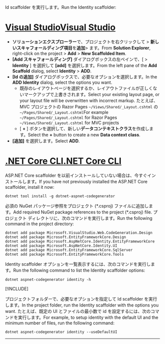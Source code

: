 <span data-ttu-id="821ce-101">Id scaffolder を実行します。</span><span class="sxs-lookup"><span data-stu-id="821ce-101">Run the Identity scaffolder:</span></span>

# <a name="visual-studio"></a>[<span data-ttu-id="821ce-102">Visual Studio</span><span class="sxs-lookup"><span data-stu-id="821ce-102">Visual Studio</span></span>](#tab/visual-studio)

* <span data-ttu-id="821ce-103">**ソリューションエクスプローラー**で、プロジェクトを右クリックして > **新しいスキャフォールディング項目**を**追加**> ます。</span><span class="sxs-lookup"><span data-stu-id="821ce-103">From **Solution Explorer**, right-click on the project > **Add** > **New Scaffolded Item**.</span></span>
* <span data-ttu-id="821ce-104">**[Add スキャフォールディング]** ダイアログボックスの左ペインで、[ > **Identity** ] を選択して **[add]** を選択します。</span><span class="sxs-lookup"><span data-stu-id="821ce-104">From the left pane of the **Add Scaffold** dialog, select **Identity** > **ADD**.</span></span>
* <span data-ttu-id="821ce-105">**[Id の追加]** ダイアログボックスで、必要なオプションを選択します。</span><span class="sxs-lookup"><span data-stu-id="821ce-105">In the **ADD Identity** dialog, select the options you want.</span></span>
  * <span data-ttu-id="821ce-106">既存のレイアウトページを選択するか、レイアウトファイルが正しくないマークアップで上書きされます。</span><span class="sxs-lookup"><span data-stu-id="821ce-106">Select your existing layout page, or your layout file will be overwritten with incorrect markup.</span></span> <span data-ttu-id="821ce-107">たとえば、MVC プロジェクトの Razor Pages `~/Views/Shared/_Layout.cshtml` の `~/Pages/Shared/_Layout.cshtml`</span><span class="sxs-lookup"><span data-stu-id="821ce-107">For example `~/Pages/Shared/_Layout.cshtml` for Razor Pages `~/Views/Shared/_Layout.cshtml` for MVC projects</span></span>
  * <span data-ttu-id="821ce-108">[ **+** ] ボタンを選択して、新しい**データコンテキストクラス**を作成します。</span><span class="sxs-lookup"><span data-stu-id="821ce-108">Select the **+** button to create a new **Data context class**.</span></span>
* <span data-ttu-id="821ce-109">**[追加]** を選択します。</span><span class="sxs-lookup"><span data-stu-id="821ce-109">Select **ADD**.</span></span>

# <a name="net-core-cli"></a>[<span data-ttu-id="821ce-110">.NET Core CLI</span><span class="sxs-lookup"><span data-stu-id="821ce-110">.NET Core CLI</span></span>](#tab/netcore-cli)

<span data-ttu-id="821ce-111">ASP.NET Core scaffolder を以前インストールしていない場合は、今すぐインストールします。</span><span class="sxs-lookup"><span data-stu-id="821ce-111">If you have not previously installed the ASP.NET Core scaffolder, install it now:</span></span>

```dotnetcli
dotnet tool install -g dotnet-aspnet-codegenerator
```

<span data-ttu-id="821ce-112">必須の NuGet パッケージ参照をプロジェクト (\*.csproj) ファイルに追加します。</span><span class="sxs-lookup"><span data-stu-id="821ce-112">Add required NuGet package references to the project (\*.csproj) file.</span></span> <span data-ttu-id="821ce-113">プロジェクト ディレクトリに、次のコマンドを実行します。</span><span class="sxs-lookup"><span data-stu-id="821ce-113">Run the following command in the project directory:</span></span>

```dotnetcli
dotnet add package Microsoft.VisualStudio.Web.CodeGeneration.Design
dotnet add package Microsoft.EntityFrameworkCore.Design
dotnet add package Microsoft.AspNetCore.Identity.EntityFrameworkCore
dotnet add package Microsoft.AspNetCore.Identity.UI
dotnet add package Microsoft.EntityFrameworkCore.SqlServer
dotnet add package Microsoft.EntityFrameworkCore.Tools
```

<span data-ttu-id="821ce-114">Identity scaffolder オプションを一覧表示するには、次のコマンドを実行します。</span><span class="sxs-lookup"><span data-stu-id="821ce-114">Run the following command to list the Identity scaffolder options:</span></span>

```dotnetcli
dotnet aspnet-codegenerator identity -h
```

[!INCLUDE[](~/includes/scaffoldTFM.md)]

<span data-ttu-id="821ce-115">プロジェクトフォルダーで、必要なオプションを指定して Id scaffolder を実行します。</span><span class="sxs-lookup"><span data-stu-id="821ce-115">In the project folder, run the Identity scaffolder with the options you want.</span></span> <span data-ttu-id="821ce-116">たとえば、既定の UI とファイルの最小数で id を設定するには、次のコマンドを実行します。</span><span class="sxs-lookup"><span data-stu-id="821ce-116">For example, to setup identity with the default UI and the minimum number of files, run the following command:</span></span>

```dotnetcli
dotnet aspnet-codegenerator identity --useDefaultUI
```

---
